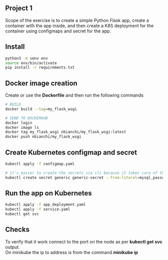 ## Project 1
Scope of the exercise is to create a simple Python Flask app, create a container with the app inside, and then create a K8S deployment for the container using configmaps and secret for the app.


## Install
``` bash
python3 -m venv env
source env/bin/activate
pip install -r requirements.txt
```

## Docker image creation
Create or use the **Dockerfile** and then run the following commands
``` bash
# BUILD
docker build --tag=my_flask_wsgi

# SEND TO DOCKERHUB
docker login
docker image ls
docker tag my_flask_wsgi nbianchi/my_flask_wsgi:latest
docker push nbianchi/my_flask_wsgi
```

## Create Kubernetes configmap and secret
``` bash
kubectl apply -f configmap.yaml

# it's easier to create the secrets via cli because it takes care of the base 64 conversion automatically
kubectl create secret generic generic-secret --from-literal=mysql_password='abc*123\complex!'
```

## Run the app on Kubernetes
``` bash
kubectl apply -f app_deployment.yaml
kubectl apply -f service.yaml
kubectl get svc
```

## Checks
To verify that it work connect to the port on the node as per **kubectl get svc** output.  
On minikube the ip to address is from the command **minikube ip**
